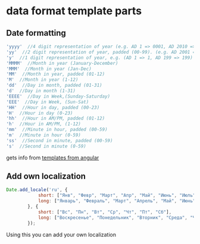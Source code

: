 # data format template parts 

<h2>Date formatting</h2>

```javascript
'yyyy'  //4 digit representation of year (e.g. AD 1 => 0001, AD 2010 => 2010)
'yy'  //2 digit representation of year, padded (00-99). (e.g. AD 2001 => 01, AD 2010 => 10)
'y'  //1 digit representation of year, e.g. (AD 1 => 1, AD 199 => 199)
'MMMM'  //Month in year (January-December)
'MMM'  //Month in year (Jan-Dec)
'MM'  //Month in year, padded (01-12)
'M'  //Month in year (1-12)
'dd'  //Day in month, padded (01-31)
'd'  //Day in month (1-31)
'EEEE'  //Day in Week,(Sunday-Saturday)
'EEE'  //Day in Week, (Sun-Sat)
'HH'  //Hour in day, padded (00-23)
'H'  //Hour in day (0-23)
'hh'  //Hour in AM/PM, padded (01-12)
'h'  //Hour in AM/PM, (1-12)
'mm'  //Minute in hour, padded (00-59)
'm'  //Minute in hour (0-59)
'ss'  //Second in minute, padded (00-59)
's'  //Second in minute (0-59)
```

gets info from [templates from angular](https://docs.angularjs.org/api/ng/filter/date)

<h2>Add own localization</h2>

```javascript
Date.add_locale('ru', {
            short: ["Янв", "Февр", "Март", "Апр", "Май", "Июнь", "Июль", "Авг", "Сент", "Октб", "Нояб", "Дек"],
            long: ["Январь", "Февраль", "Март", "Апрель", "Май", "Июнь", "Июль", "Август", "Сетябрь", "Октябрь", "Ноябрь", "Декабрь"]
        }, {
            short: ["Вс", "Пн", "Вт", "Ср", "Чт", "Пт", "Сб"],
            long: ["Воскресенье", "Понедельник", "Вторник", "Среда", "Чеверг", "Пятница", "Суббота"]
        });
```

Using this you can add your own localization
